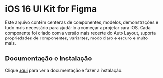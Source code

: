 # iOS 16 UI Kit for Figma

Este arquivo contém centenas de componentes, modelos, demonstrações e tudo mais necessário para ajudá-lo a começar a projetar para iOS. Cada componente foi criado com a versão mais recente do Auto Layout, suporta propriedades de componentes, variantes, modo claro e escuro e muito mais.

## Documentação e Instalação

Clique [aqui](https://www.figma.com/community/file/1121065701252736567) para ver a documentação e fazer a instalação.
